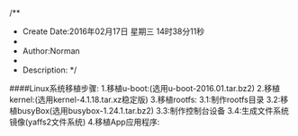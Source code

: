 /**
* Create Date:2016年02月17日 星期三 14时38分11秒
* 
* Author:Norman
* 
* Description: 
*/

####Linux系统移植步骤:
    1.移植u-boot:(选用u-boot-2016.01.tar.bz2)
    2.移植kernel:(选用kernel-4.1.18.tar.xz稳定版)
    3.移植rootfs:
        3.1:制作rootfs目录
        3.2:移植busyBox(选用busybox-1.24.1.tar.bz2)
        3.3:制作控制台设备
        3.4:生成文件系统镜像(yaffs2文件系统)
    4.移植App应用程序:
